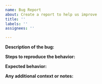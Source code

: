 ```yaml
---
name: Bug Report
about: Create a report to help us improve
title: ''
labels: ''
assignees: ''

---
```


**Description of the bug:**


**Steps to reproduce the behavior:**


**Expected behavior:**


**Any additional context or notes:**
